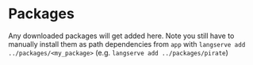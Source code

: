 # Packages

Any downloaded packages will get added here. Note you still have to manually install them as path dependencies from `app` with `langserve add ../packages/<my_package>` (e.g. `langserve add ../packages/pirate`)